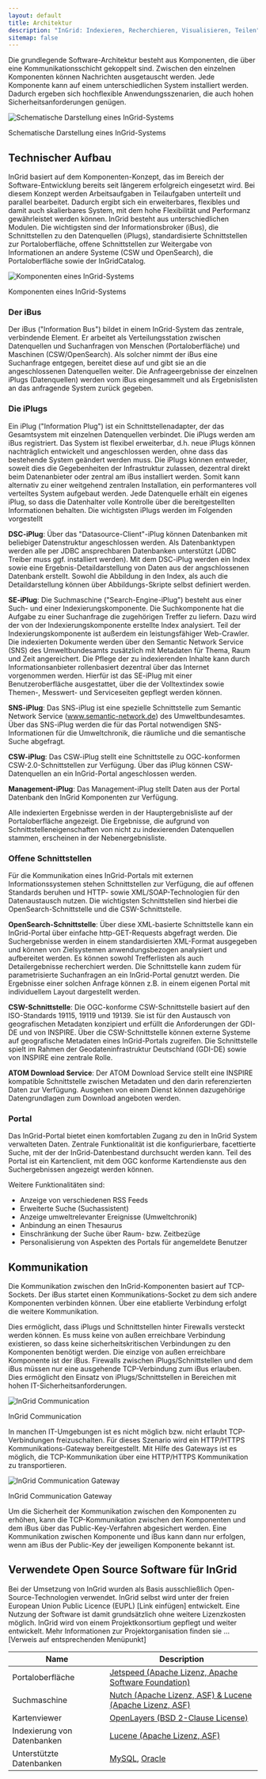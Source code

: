 ```yaml
---
layout: default
title: Architektur
description: "InGrid: Indexieren, Recherchieren, Visualisieren, Teilen"
sitemap: false
---
```


Die grundlegende Software-Architektur besteht aus Komponenten, die über eine Kommunikationsschicht gekoppelt sind. Zwischen den einzelnen Komponenten können Nachrichten ausgetauscht werden. Jede Komponente kann auf einem unterschiedlichen System installiert werden. Dadurch ergeben sich hochflexible Anwendungsszenarien, die auch hohen Sicherheitsanforderungen genügen.

![Schematische Darstellung eines InGrid-Systems](../images/ingrid_overview.png "Schematische Darstellung eines InGrid-Systems")

<figcaption class="figcaption">Schematische Darstellung eines InGrid-Systems</figcaption>



## Technischer Aufbau

InGrid basiert auf dem Komponenten-Konzept, das im Bereich der Software-Entwicklung bereits seit längerem erfolgreich eingesetzt wird. Bei diesem Konzept werden Arbeitsaufgaben in Teilaufgaben unterteilt und parallel bearbeitet. Dadurch ergibt sich ein erweiterbares, flexibles und damit auch skalierbares System, mit dem hohe Flexibilität und Performanz gewährleistet werden können. InGrid besteht aus unterschiedlichen Modulen. Die wichtigsten sind der Informationsbroker (iBus), die Schnittstellen zu den Datenquellen (iPlugs), standardisierte Schnittstellen zur Portaloberfläche, offene Schnittstellen zur Weitergabe von Informationen an andere Systeme (CSW und OpenSearch), die Portaloberfläche sowie der InGridCatalog.

![Komponenten eines InGrid-Systems](../images/ingrid_components.png "Komponenten eines InGrid-Systems")

<figcaption class="figcaption">Komponenten eines InGrid-Systems</figcaption>


### Der iBus

Der iBus ("Information Bus") bildet in einem InGrid-System das zentrale, verbindende Element. Er arbeitet als Verteilungsstation zwischen Datenquellen und Suchanfragen von Menschen (Portaloberfläche) und Maschinen (CSW/OpenSearch). Als solcher nimmt der iBus eine Suchanfrage entgegen, bereitet diese auf und gibt sie an die angeschlossenen Datenquellen weiter. Die Anfrageergebnisse der einzelnen iPlugs (Datenquellen) werden vom iBus eingesammelt und als Ergebnislisten an das anfragende System zurück gegeben.
 
### Die iPlugs

Ein iPlug ("Information Plug") ist ein Schnittstellenadapter, der das Gesamtsystem mit einzelnen Datenquellen verbindet. Die iPlugs werden am iBus registriert. Das System ist flexibel erweiterbar, d.h. neue iPlugs können nachträglich entwickelt und angeschlossen werden, ohne dass das bestehende System geändert werden muss. Die iPlugs können entweder, soweit dies die Gegebenheiten der Infrastruktur zulassen, dezentral direkt beim Datenanbieter oder zentral am iBus installiert werden. Somit kann alternativ zu einer weitgehend zentralen Installation, ein performanteres voll verteiltes System aufgebaut werden. Jede Datenquelle erhält ein eigenes iPlug, so dass die Datenhalter volle Kontrolle über die bereitgestellten Informationen behalten. Die wichtigsten iPlugs werden im Folgenden vorgestellt

**DSC-iPlug**: Über das "Datasource-Client"-iPlug können Datenbanken mit beliebiger Datenstruktur angeschlossen werden. Als Datenbanktypen werden alle per JDBC ansprechbaren Datenbanken unterstützt (JDBC Treiber muss ggf. installiert werden). Mit dem DSC-iPlug werden ein Index sowie eine Ergebnis-Detaildarstellung von Daten aus der angschlossenen Datenbank erstellt. Sowohl die Abbildung in den Index, als auch die Detaildarstellung können über Abbildungs-Skripte selbst definiert werden.

**SE-iPlug**: Die Suchmaschine ("Search-Engine-iPlug") besteht aus einer Such- und einer Indexierungskomponente. Die Suchkomponente hat die Aufgabe zu einer Suchanfrage die zugehörigen Treffer zu liefern. Dazu wird der von der Indexierungskomponente erstellte Index analysiert. Teil der Indexierungskomponente ist außerdem ein leistungsfähiger Web-Crawler. Die indexierten Dokumente werden über den Semantic Network Service (SNS) des Umweltbundesamts zusätzlich mit Metadaten für Thema, Raum und Zeit angereichert. Die Pflege der zu indexierenden Inhalte kann durch Informationsanbieter rollenbasiert dezentral über das Internet vorgenommen werden. Hierfür ist das SE-iPlug mit einer Benutzeroberfläche ausgestattet, über die der Volltextindex sowie Themen-, Messwert- und Serviceseiten gepflegt werden können.

**SNS-iPlug**: Das SNS-iPlug ist eine spezielle Schnittstelle zum Semantic Network Service (www.semantic-network.de) des Umweltbundesamtes. Über das SNS-iPlug werden die für das Portal notwendigen SNS-Informationen für die Umweltchronik, die räumliche und die semantische Suche abgefragt.

**CSW-iPlug**: Das CSW-iPlug stellt eine Schnittstelle zu OGC-konformen CSW-2.0-Schnittstellen zur Verfügung. Über das iPlug können CSW-Datenquellen an ein InGrid-Portal angeschlossen werden.

**Management-iPlug**: Das Management-iPlug stellt Daten aus der Portal Datenbank den InGrid Komponenten zur Verfügung.


Alle indexierten Ergebnisse werden in der Hauptergebnisliste auf der Portaloberfläche angezeigt. Die Ergebnisse, die aufgrund von Schnittstelleneigenschaften von nicht zu indexierenden Datenquellen stammen, erscheinen in der Nebenergebnisliste.

### Offene Schnittstellen

Für die Kommunikation eines InGrid-Portals mit externen Informationssystemen stehen Schnittstellen zur Verfügung, die auf offenen Standards beruhen und HTTP- sowie XML/SOAP-Technologien für den Datenaustausch nutzen. Die wichtigsten Schnittstellen sind hierbei die OpenSearch-Schnittstelle und die CSW-Schnittstelle.

**OpenSearch-Schnittstelle**: Über diese XML-basierte Schnittstelle kann ein InGrid-Portal über einfache http-GET-Requests abgefragt werden. Die Suchergebnisse werden in einem standardisierten XML-Format ausgegeben und können von Zielsystemen anwendungsbezogen analysiert und aufbereitet werden. Es können sowohl Trefferlisten als auch Detailergebnisse recherchiert werden. Die Schnittstelle kann zudem für parametrisierte Suchanfragen an ein InGrid-Portal genutzt werden. Die Ergebnisse einer solchen Anfrage können z.B. in einem eigenen Portal mit individuellem Layout dargestellt werden.

**CSW-Schnittstelle**: Die OGC-konforme CSW-Schnittstelle basiert auf den ISO-Standards 19115, 19119 und 19139. Sie ist für den Austausch von geografischen Metadaten konzipiert und erfüllt die Anforderungen der GDI-DE und von INSPIRE. Über die CSW-Schnittstelle können externe Systeme auf geografische Metadaten eines InGrid-Portals zugreifen. Die Schnittstelle spielt im Rahmen der Geodateninfrastruktur Deutschland (GDI-DE) sowie von INSPIRE eine zentrale Rolle.

**ATOM Download Service**: Der ATOM Download Service stellt eine INSPIRE kompatible Schnittstelle zwischen Metadaten und den darin referenzierten Daten zur Verfügung. Ausgehen von einem Dienst können dazugehörige Datengrundlagen zum Download angeboten werden.

 
### Portal

Das InGrid-Portal bietet einen komfortablen Zugang zu den in InGrid System verwalteten Daten. Zentrale Funktionalität ist die konfigurierbare, facettierte Suche, mit der der InGrid-Datenbestand durchsucht werden kann. Teil des Portal ist ein Kartenclient, mit dem OGC konforme Kartendienste aus den Suchergebnissen angezeigt werden können.

Weitere Funktionalitäten sind:

* Anzeige von verschiedenen RSS Feeds
* Erweiterte Suche (Suchassistent)
* Anzeige umweltrelevanter Ereignisse (Umweltchronik)
* Anbindung an einen Thesaurus
* Einschränkung der Suche über Raum- bzw. Zeitbezüge
* Personalisierung von Aspekten des Portals für angemeldete Benutzer


## Kommunikation

Die Kommunikation zwischen den InGrid-Komponenten basiert auf TCP-Sockets. Der iBus startet einen Kommunikations-Socket zu dem sich andere Komponenten verbinden können. Über eine etablierte Verbindung erfolgt die weitere Kommunikation.

Dies ermöglicht, dass iPlugs und Schnittstellen hinter Firewalls versteckt werden können. Es muss keine von außen erreichbare Verbindung existieren, so dass keine sicherheitskritischen Verbindungen zu den Komponenten benötigt werden. Die einzige von außen erreichbare Komponente ist der iBus. Firewalls zwischen iPlugs/Schnittstellen und dem iBus müssen nur eine ausgehende TCP-Verbindung zum iBus erlauben. Dies ermöglicht den Einsatz von iPlugs/Schnittstellen in Bereichen mit hohen IT-Sicherheitsanforderungen.

![InGrid Communication](../images/ingrid_communication.png "InGrid Communication")

<figcaption class="figcaption">InGrid Communication</figcaption>


In manchen IT-Umgebungen ist es nicht möglich bzw. nicht erlaubt TCP-Verbindungen freizuschalten. Für dieses Szenario wird ein HTTP/HTTPS Kommunikations-Gateway bereitgestellt. Mit Hilfe des Gateways ist es möglich, die TCP-Kommunikation über eine HTTP/HTTPS Kommunikation zu transportieren.

![InGrid Communication Gateway](../images/ingrid_communication_gateway.png "InGrid Communication Gateway")

<figcaption class="figcaption">InGrid Communication Gateway</figcaption>


Um die Sicherheit der Kommunikation zwischen den Komponenten zu erhöhen, kann die TCP-Kommunikation zwischen den Komponenten und dem iBus über das Public-Key-Verfahren abgesichert werden. Eine Kommunikation zwischen Komponente und iBus kann dann nur erfolgen, wenn am iBus der Public-Key der jeweiligen Komponente bekannt ist.



## Verwendete Open Source Software für InGrid

Bei der Umsetzung von InGrid wurden als Basis ausschließlich Open-Source-Technologien verwendet. InGrid selbst wird unter der freien  European Union Public Licence (EUPL) [Link einfügen] entwickelt. Eine Nutzung der Software ist damit grundsätzlich ohne weitere Lizenzkosten möglich. InGrid wird von einem Projektkonsortium gepflegt und weiter entwickelt. Mehr Informationen zur Projektorganisation finden sie ... [Verweis auf entsprechenden Menüpunkt]

| Name                | Description            |
|---------------------|------------------------|
| Portaloberfläche  | [Jetspeed (Apache Lizenz, Apache Software Foundation)](http://portals.apache.org/jetspeed-2/)  |
| Suchmaschine  | [Nutch (Apache Lizenz, ASF) &  Lucene (Apache Lizenz, ASF)](https://nutch.apache.org/) |
| Kartenviewer  | [OpenLayers (BSD 2-Clause License)](http://openlayers.org/)  |
| Indexierung von Datenbanken  | [Lucene (Apache Lizenz, ASF)](https://lucene.apache.org/) |
| Unterstützte Datenbanken  | [MySQL](https://www.mysql.com/), [Oracle](http://www.oracle.com/) |

